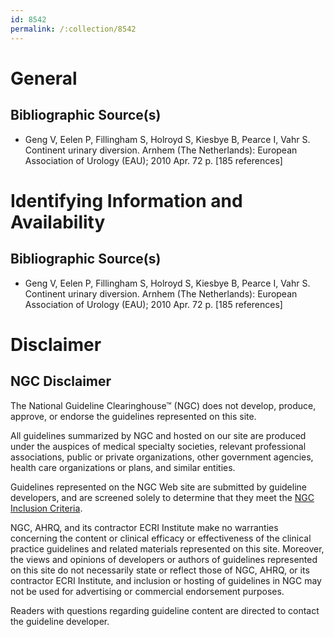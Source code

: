 ```yaml
---
id: 8542
permalink: /:collection/8542
---
```


# General

## Bibliographic Source(s)

- Geng V, Eelen P, Fillingham S, Holroyd S, Kiesbye B, Pearce I, Vahr S. Continent urinary diversion. Arnhem (The Netherlands): European Association of Urology (EAU); 2010 Apr. 72 p. [185 references]

# Identifying Information and Availability

## Bibliographic Source(s)

- Geng V, Eelen P, Fillingham S, Holroyd S, Kiesbye B, Pearce I, Vahr S. Continent urinary diversion. Arnhem (The Netherlands): European Association of Urology (EAU); 2010 Apr. 72 p. [185 references]

# Disclaimer

## NGC Disclaimer

The National Guideline Clearinghouse™ (NGC) does not develop, produce, approve, or endorse the guidelines represented on this site.

All guidelines summarized by NGC and hosted on our site are produced under the auspices of medical specialty societies, relevant professional associations, public or private organizations, other government agencies, health care organizations or plans, and similar entities.

Guidelines represented on the NGC Web site are submitted by guideline developers, and are screened solely to determine that they meet the [NGC Inclusion Criteria](/help-and-about/summaries/inclusion-criteria).

NGC, AHRQ, and its contractor ECRI Institute make no warranties concerning the content or clinical efficacy or effectiveness of the clinical practice guidelines and related materials represented on this site. Moreover, the views and opinions of developers or authors of guidelines represented on this site do not necessarily state or reflect those of NGC, AHRQ, or its contractor ECRI Institute, and inclusion or hosting of guidelines in NGC may not be used for advertising or commercial endorsement purposes.

Readers with questions regarding guideline content are directed to contact the guideline developer.

